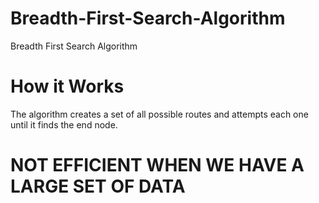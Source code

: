 # Breadth-First-Search-Algorithm
Breadth First Search Algorithm

# How it Works

The algorithm creates a set of all possible routes and attempts each one until it finds the end node.
# NOT EFFICIENT WHEN WE HAVE A LARGE SET OF DATA
